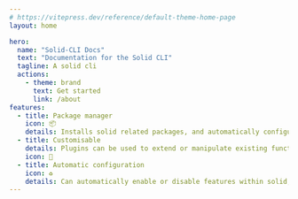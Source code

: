 ```yaml
---
# https://vitepress.dev/reference/default-theme-home-page
layout: home

hero:
  name: "Solid-CLI Docs"
  text: "Documentation for the Solid CLI"
  tagline: A solid cli
  actions:
    - theme: brand
      text: Get started
      link: /about
features:
  - title: Package manager
    icon: 📦
    details: Installs solid related packages, and automatically configures them in your project.
  - title: Customisable
    details: Plugins can be used to extend or manipulate existing functionality
    icon: 🎨
  - title: Automatic configuration
    icon: ♻
    details: Can automatically enable or disable features within solid, such as automatically enabling SSR
---
```

